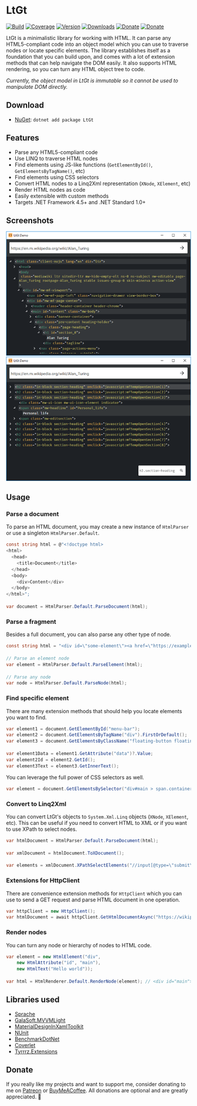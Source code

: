# LtGt

[![Build](https://github.com/Tyrrrz/LtGt/workflows/CI/badge.svg?branch=master)](https://github.com/Tyrrrz/LtGt/actions)
[![Coverage](https://codecov.io/gh/Tyrrrz/LtGt/branch/master/graph/badge.svg)](https://codecov.io/gh/Tyrrrz/LtGt)
[![Version](https://img.shields.io/nuget/v/LtGt.svg)](https://nuget.org/packages/LtGt)
[![Downloads](https://img.shields.io/nuget/dt/LtGt.svg)](https://nuget.org/packages/LtGt)
[![Donate](https://img.shields.io/badge/patreon-donate-yellow.svg)](https://patreon.com/tyrrrz)
[![Donate](https://img.shields.io/badge/buymeacoffee-donate-yellow.svg)](https://buymeacoffee.com/tyrrrz)

LtGt is a minimalistic library for working with HTML. It can parse any HTML5-compliant code into an object model which you can use to traverse nodes or locate specific elements. The library establishes itself as a foundation that you can build upon, and comes with a lot of extension methods that can help navigate the DOM easily. It also supports HTML rendering, so you can turn any HTML object tree to code.

_Currently, the object model in LtGt is immutable so it cannot be used to manipulate DOM directly._

## Download

- [NuGet](https://nuget.org/packages/LtGt): `dotnet add package LtGt`

## Features

- Parse any HTML5-compliant code
- Use LINQ to traverse HTML nodes
- Find elements using JS-like functions (`GetElementById()`, `GetElementsByTagName()`, etc)
- Find elements using CSS selectors
- Convert HTML nodes to a Linq2Xml representation (`XNode`, `XElement`, etc)
- Render HTML nodes as code
- Easily extensible with custom methods
- Targets .NET Framework 4.5+ and .NET Standard 1.0+

## Screenshots

![dom](.screenshots/dom.png)
![css selectors](.screenshots/css-selectors.png)

## Usage

### Parse a document

To parse an HTML document, you may create a new instance of `HtmlParser` or use a singleton `HtmlParser.Default`.

```c#
const string html = @"<!doctype html>
<html>
  <head>
    <title>Document</title>
  </head>
  <body>
    <div>Content</div>
  </body>
</html>";

var document = HtmlParser.Default.ParseDocument(html);
```

### Parse a fragment

Besides a full document, you can also parse any other type of node.

```c#
const string html = "<div id=\"some-element\"><a href=\"https://example.com\">Link</a></div>";

// Parse an element node
var element = HtmlParser.Default.ParseElement(html);

// Parse any node
var node = HtmlParser.Default.ParseNode(html);
```

### Find specific element

There are many extension methods that should help you locate elements you want to find.

```c#
var element1 = document.GetElementById("menu-bar");
var element2 = document.GetElementsByTagName("div").FirstOrDefault();
var element3 = document.GetElementsByClassName("floating-button floating-button--enabled").FirstOrDefault();

var element1Data = element1.GetAttribute("data")?.Value;
var element2Id = element2.GetId();
var element3Text = element3.GetInnerText();
```

You can leverage the full power of CSS selectors as well.

```c#
var element = document.GetElementsBySelector("div#main > span.container:empty").FirstOrDefault();
```

### Convert to Linq2Xml

You can convert LtGt's objects to `System.Xml.Linq` objects (`XNode`, `XElement`, etc). This can be useful if you need to convert HTML to XML or if you want to use XPath to select nodes.

```c#
var htmlDocument = HtmlParser.Default.ParseDocument(html);

var xmlDocument = htmlDocument.ToXDocument();

var elements = xmlDocument.XPathSelectElements("//input[@type=\"submit\"]");
```

### Extensions for HttpClient

There are convenience extension methods for `HttpClient` which you can use to send a GET request and parse HTML document in one operation.

```c#
var httpClient = new HttpClient();
var htmlDocument = await httpClient.GetHtmlDocumentAsync("https://wikipedia.org");
```

### Render nodes

You can turn any node or hierarchy of nodes to HTML code.

```c#
var element = new HtmlElement("div",
    new HtmlAttribute("id", "main"),
    new HtmlText("Hello world"));

var html = HtmlRenderer.Default.RenderNode(element); // <div id="main">Hello world</div>
```

## Libraries used

- [Sprache](https://github.com/Sprache/Sprache)
- [GalaSoft.MVVMLight](http://www.mvvmlight.net)
- [MaterialDesignInXamlToolkit](https://github.com/ButchersBoy/MaterialDesignInXamlToolkit)
- [NUnit](https://github.com/nunit/nunit)
- [BenchmarkDotNet](https://github.com/dotnet/BenchmarkDotNet)
- [Coverlet](https://github.com/tonerdo/coverlet)
- [Tyrrrz.Extensions](https://github.com/Tyrrrz/Extensions)

## Donate

If you really like my projects and want to support me, consider donating to me on [Patreon](https://patreon.com/tyrrrz) or [BuyMeACoffee](https://buymeacoffee.com/tyrrrz). All donations are optional and are greatly appreciated. 🙏